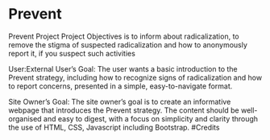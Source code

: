 # Prevent
Prevent Project
Project Objectives is to inform about radicalization, to remove the stigma of suspected radicalization and how to anonymously report it,  if you suspect such activities

User:External User’s Goal:
 The user wants a basic introduction to the Prevent strategy, including how to recognize signs of 
radicalization and how to report concerns, presented in a simple, easy-to-navigate format.
 
 Site Owner’s Goal:
 The site owner’s goal is to create an informative webpage that introduces the Prevent strategy. The 
content should be well-organised and easy to digest, with a focus on simplicity and clarity through the 
use of HTML, CSS, Javascript including Bootstrap.
#Credits
